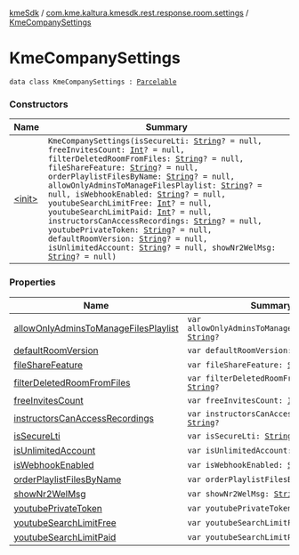 [kmeSdk](../../index.md) / [com.kme.kaltura.kmesdk.rest.response.room.settings](../index.md) / [KmeCompanySettings](./index.md)

# KmeCompanySettings

`data class KmeCompanySettings : `[`Parcelable`](https://developer.android.com/reference/android/os/Parcelable.html)

### Constructors

| Name | Summary |
|---|---|
| [&lt;init&gt;](-init-.md) | `KmeCompanySettings(isSecureLti: `[`String`](https://kotlinlang.org/api/latest/jvm/stdlib/kotlin/-string/index.html)`? = null, freeInvitesCount: `[`Int`](https://kotlinlang.org/api/latest/jvm/stdlib/kotlin/-int/index.html)`? = null, filterDeletedRoomFromFiles: `[`String`](https://kotlinlang.org/api/latest/jvm/stdlib/kotlin/-string/index.html)`? = null, fileShareFeature: `[`String`](https://kotlinlang.org/api/latest/jvm/stdlib/kotlin/-string/index.html)`? = null, orderPlaylistFilesByName: `[`String`](https://kotlinlang.org/api/latest/jvm/stdlib/kotlin/-string/index.html)`? = null, allowOnlyAdminsToManageFilesPlaylist: `[`String`](https://kotlinlang.org/api/latest/jvm/stdlib/kotlin/-string/index.html)`? = null, isWebhookEnabled: `[`String`](https://kotlinlang.org/api/latest/jvm/stdlib/kotlin/-string/index.html)`? = null, youtubeSearchLimitFree: `[`Int`](https://kotlinlang.org/api/latest/jvm/stdlib/kotlin/-int/index.html)`? = null, youtubeSearchLimitPaid: `[`Int`](https://kotlinlang.org/api/latest/jvm/stdlib/kotlin/-int/index.html)`? = null, instructorsCanAccessRecordings: `[`String`](https://kotlinlang.org/api/latest/jvm/stdlib/kotlin/-string/index.html)`? = null, youtubePrivateToken: `[`String`](https://kotlinlang.org/api/latest/jvm/stdlib/kotlin/-string/index.html)`? = null, defaultRoomVersion: `[`String`](https://kotlinlang.org/api/latest/jvm/stdlib/kotlin/-string/index.html)`? = null, isUnlimitedAccount: `[`String`](https://kotlinlang.org/api/latest/jvm/stdlib/kotlin/-string/index.html)`? = null, showNr2WelMsg: `[`String`](https://kotlinlang.org/api/latest/jvm/stdlib/kotlin/-string/index.html)`? = null)` |

### Properties

| Name | Summary |
|---|---|
| [allowOnlyAdminsToManageFilesPlaylist](allow-only-admins-to-manage-files-playlist.md) | `var allowOnlyAdminsToManageFilesPlaylist: `[`String`](https://kotlinlang.org/api/latest/jvm/stdlib/kotlin/-string/index.html)`?` |
| [defaultRoomVersion](default-room-version.md) | `var defaultRoomVersion: `[`String`](https://kotlinlang.org/api/latest/jvm/stdlib/kotlin/-string/index.html)`?` |
| [fileShareFeature](file-share-feature.md) | `var fileShareFeature: `[`String`](https://kotlinlang.org/api/latest/jvm/stdlib/kotlin/-string/index.html)`?` |
| [filterDeletedRoomFromFiles](filter-deleted-room-from-files.md) | `var filterDeletedRoomFromFiles: `[`String`](https://kotlinlang.org/api/latest/jvm/stdlib/kotlin/-string/index.html)`?` |
| [freeInvitesCount](free-invites-count.md) | `var freeInvitesCount: `[`Int`](https://kotlinlang.org/api/latest/jvm/stdlib/kotlin/-int/index.html)`?` |
| [instructorsCanAccessRecordings](instructors-can-access-recordings.md) | `var instructorsCanAccessRecordings: `[`String`](https://kotlinlang.org/api/latest/jvm/stdlib/kotlin/-string/index.html)`?` |
| [isSecureLti](is-secure-lti.md) | `var isSecureLti: `[`String`](https://kotlinlang.org/api/latest/jvm/stdlib/kotlin/-string/index.html)`?` |
| [isUnlimitedAccount](is-unlimited-account.md) | `var isUnlimitedAccount: `[`String`](https://kotlinlang.org/api/latest/jvm/stdlib/kotlin/-string/index.html)`?` |
| [isWebhookEnabled](is-webhook-enabled.md) | `var isWebhookEnabled: `[`String`](https://kotlinlang.org/api/latest/jvm/stdlib/kotlin/-string/index.html)`?` |
| [orderPlaylistFilesByName](order-playlist-files-by-name.md) | `var orderPlaylistFilesByName: `[`String`](https://kotlinlang.org/api/latest/jvm/stdlib/kotlin/-string/index.html)`?` |
| [showNr2WelMsg](show-nr2-wel-msg.md) | `var showNr2WelMsg: `[`String`](https://kotlinlang.org/api/latest/jvm/stdlib/kotlin/-string/index.html)`?` |
| [youtubePrivateToken](youtube-private-token.md) | `var youtubePrivateToken: `[`String`](https://kotlinlang.org/api/latest/jvm/stdlib/kotlin/-string/index.html)`?` |
| [youtubeSearchLimitFree](youtube-search-limit-free.md) | `var youtubeSearchLimitFree: `[`Int`](https://kotlinlang.org/api/latest/jvm/stdlib/kotlin/-int/index.html)`?` |
| [youtubeSearchLimitPaid](youtube-search-limit-paid.md) | `var youtubeSearchLimitPaid: `[`Int`](https://kotlinlang.org/api/latest/jvm/stdlib/kotlin/-int/index.html)`?` |
